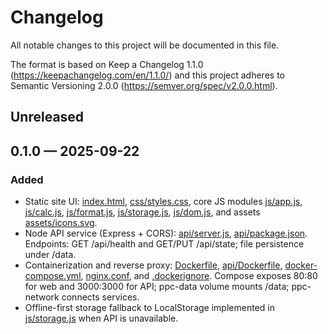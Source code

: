 # Changelog

All notable changes to this project will be documented in this file.

The format is based on Keep a Changelog 1.1.0 (https://keepachangelog.com/en/1.1.0/) and this project adheres to Semantic Versioning 2.0.0 (https://semver.org/spec/v2.0.0.html).

## Unreleased

## 0.1.0 — 2025-09-22

### Added
- Static site UI: [index.html](index.html), [css/styles.css](css/styles.css), core JS modules [js/app.js](js/app.js), [js/calc.js](js/calc.js), [js/format.js](js/format.js), [js/storage.js](js/storage.js), [js/dom.js](js/dom.js), and assets [assets/icons.svg](assets/icons.svg).
- Node API service (Express + CORS): [api/server.js](api/server.js), [api/package.json](api/package.json). Endpoints: GET /api/health and GET/PUT /api/state; file persistence under /data.
- Containerization and reverse proxy: [Dockerfile](Dockerfile), [api/Dockerfile](api/Dockerfile), [docker-compose.yml](docker-compose.yml), [nginx.conf](nginx.conf), and [.dockerignore](.dockerignore). Compose exposes 80:80 for web and 3000:3000 for API; ppc-data volume mounts /data; ppc-network connects services.
- Offline-first storage fallback to LocalStorage implemented in [js/storage.js](js/storage.js) when API is unavailable.